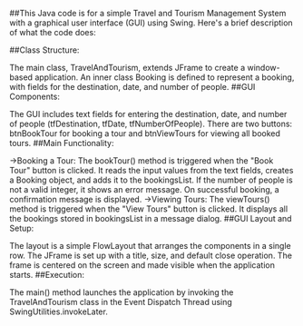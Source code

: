 ##This Java code is for a simple Travel and Tourism Management System with a graphical user interface (GUI) using Swing. Here's a brief description of what the code does:

##Class Structure:

The main class, TravelAndTourism, extends JFrame to create a window-based application.
An inner class Booking is defined to represent a booking, with fields for the destination, date, and number of people.
##GUI Components:

The GUI includes text fields for entering the destination, date, and number of people (tfDestination, tfDate, tfNumberOfPeople).
There are two buttons: btnBookTour for booking a tour and btnViewTours for viewing all booked tours.
##Main Functionality:

->Booking a Tour:
The bookTour() method is triggered when the "Book Tour" button is clicked. It reads the input values from the text fields, creates a Booking object, and adds it to the bookingsList.
If the number of people is not a valid integer, it shows an error message.
On successful booking, a confirmation message is displayed.
->Viewing Tours:
The viewTours() method is triggered when the "View Tours" button is clicked. It displays all the bookings stored in bookingsList in a message dialog.
##GUI Layout and Setup:

The layout is a simple FlowLayout that arranges the components in a single row.
The JFrame is set up with a title, size, and default close operation. The frame is centered on the screen and made visible when the application starts.
##Execution:

The main() method launches the application by invoking the TravelAndTourism class in the Event Dispatch Thread using SwingUtilities.invokeLater.
